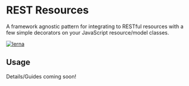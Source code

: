 # REST Resources
A framework agnostic pattern for integrating to RESTful resources with a few simple decorators on your JavaScript resource/model classes.

[![lerna](https://img.shields.io/badge/maintained%20with-lerna-cc00ff.svg)](https://lernajs.io/)

## Usage
Details/Guides coming soon!